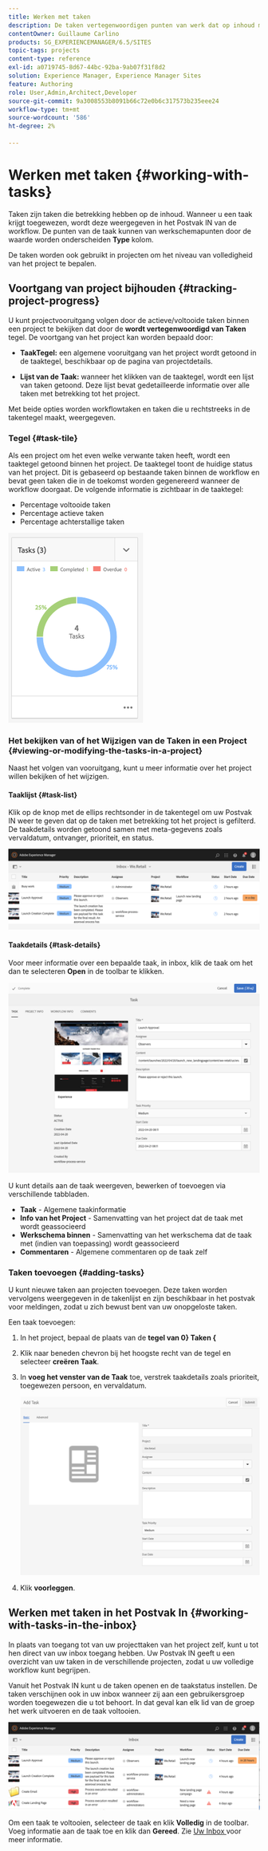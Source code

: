 ```yaml
---
title: Werken met taken
description: De taken vertegenwoordigen punten van werk dat op inhoud moet worden gedaan en in projecten worden gebruikt om het niveau van volledigheid van huidige taken te bepalen
contentOwner: Guillaume Carlino
products: SG_EXPERIENCEMANAGER/6.5/SITES
topic-tags: projects
content-type: reference
exl-id: a0719745-8d67-44bc-92ba-9ab07f31f8d2
solution: Experience Manager, Experience Manager Sites
feature: Authoring
role: User,Admin,Architect,Developer
source-git-commit: 9a3008553b8091b66c72e0b6c317573b235eee24
workflow-type: tm+mt
source-wordcount: '586'
ht-degree: 2%

---
```



# Werken met taken {#working-with-tasks}

Taken zijn taken die betrekking hebben op de inhoud. Wanneer u een taak krijgt toegewezen, wordt deze weergegeven in het Postvak IN van de workflow. De punten van de taak kunnen van werkschemapunten door de waarde worden onderscheiden **Type** kolom.

De taken worden ook gebruikt in projecten om het niveau van volledigheid van het project te bepalen.

## Voortgang van project bijhouden {#tracking-project-progress}

U kunt projectvooruitgang volgen door de actieve/voltooide taken binnen een project te bekijken dat door de **wordt vertegenwoordigd van Taken** tegel. De voortgang van het project kan worden bepaald door:

* **TaakTegel:** een algemene vooruitgang van het project wordt getoond in de taaktegel, beschikbaar op de pagina van projectdetails.

* **Lijst van de Taak:** wanneer het klikken van de taaktegel, wordt een lijst van taken getoond. Deze lijst bevat gedetailleerde informatie over alle taken met betrekking tot het project.

Met beide opties worden workflowtaken en taken die u rechtstreeks in de takentegel maakt, weergegeven.

### Tegel {#task-tile}

Als een project om het even welke verwante taken heeft, wordt een taaktegel getoond binnen het project. De taaktegel toont de huidige status van het project. Dit is gebaseerd op bestaande taken binnen de workflow en bevat geen taken die in de toekomst worden gegenereerd wanneer de workflow doorgaat. De volgende informatie is zichtbaar in de taaktegel:

* Percentage voltooide taken
* Percentage actieve taken
* Percentage achterstallige taken

![ de tegel van Taken ](assets/project-tile-tasks.png)

### Het bekijken van of het Wijzigen van de Taken in een Project {#viewing-or-modifying-the-tasks-in-a-project}

Naast het volgen van vooruitgang, kunt u meer informatie over het project willen bekijken of het wijzigen.

#### Taaklijst {#task-list}

Klik op de knop met de ellips rechtsonder in de takentegel om uw Postvak IN weer te geven dat op de taken met betrekking tot het project is gefilterd. De taakdetails worden getoond samen met meta-gegevens zoals vervaldatum, ontvanger, prioriteit, en status.

![ de taak van het Project inbox ](assets/project-tasks.png)

#### Taakdetails {#task-details}

Voor meer informatie over een bepaalde taak, in inbox, klik de taak om het dan te selecteren **Open** in de toolbar te klikken.

![ het detail van de Taak ](assets/project-task-detail.png)

U kunt details aan de taak weergeven, bewerken of toevoegen via verschillende tabbladen.

* **Taak** - Algemene taakinformatie
* **Info van het Project** - Samenvatting van het project dat de taak met wordt geassocieerd
* **Werkschema binnen** - Samenvatting van het werkschema dat de taak met (indien van toepassing) wordt geassocieerd
* **Commentaren** - Algemene commentaren op de taak zelf

### Taken toevoegen {#adding-tasks}

U kunt nieuwe taken aan projecten toevoegen. Deze taken worden vervolgens weergegeven in de takenlijst en zijn beschikbaar in het postvak voor meldingen, zodat u zich bewust bent van uw onopgeloste taken.

Een taak toevoegen:

1. In het project, bepaal de plaats van de **tegel van 0&rbrace; Taken &lbrace;**
1. Klik naar beneden chevron bij het hoogste recht van de tegel en selecteer **creëren Taak**.
1. In **voeg het venster van de Taak** toe, verstrek taakdetails zoals prioriteit, toegewezen persoon, en vervaldatum.

   ![ Toevoegend een taak ](assets/project-add-task.png)

1. Klik **voorleggen**.

## Werken met taken in het Postvak In {#working-with-tasks-in-the-inbox}

In plaats van toegang tot van uw projecttaken van het project zelf, kunt u tot hen direct van uw inbox toegang hebben. Uw Postvak IN geeft u een overzicht van uw taken in de verschillende projecten, zodat u uw volledige workflow kunt begrijpen.

Vanuit het Postvak IN kunt u de taken openen en de taakstatus instellen. De taken verschijnen ook in uw inbox wanneer zij aan een gebruikersgroep worden toegewezen die u tot behoort. In dat geval kan elk lid van de groep het werk uitvoeren en de taak voltooien.

![ Inbox ](assets/project-inbox.png)

Om een taak te voltooien, selecteer de taak en klik **Volledig** in de toolbar. Voeg informatie aan de taak toe en klik dan **Gereed**. Zie [ Uw Inbox ](/help/sites-authoring/inbox.md) voor meer informatie.
